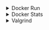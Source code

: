 <details><summary>Docker Run</summary>
<p>

#### Send docker

```sh
   sudo docker run --entrypoint bash  --network host   -v /home/SimpleMQ_Testing:/app -it uvdeployment/shield:trt_classifier_amd64_22_06_02_nomyModule
```

```sh
   python3 python_send.py   
```


#### Receive docker

```sh
   sudo docker run --entrypoint bash  --network host   -v /home/SimpleMQ_Testing:/app -it uvdeployment/shield:trt_classifier_amd64_22_06_02_nomyModule
```


```sh
   python3 python_receive.py   
```
</p>
</details>


<details><summary>Docker Stats</summary>
<p>

#### Docker stats 

```sh
   sudo docker stats --all --format "table {{.Name}}\t{{.CPUPerc}}\t{{.MemUsage}}"  | grep 'Running docker name'
```

</p>
</details>


<details><summary>Valgrind</summary>
<p>

#### Valgrind command 

```sh
   valgrind  --leak-check=full \
   --show-leak-kinds=all \
   --track-origins=yes \
   --verbose \
   --log-file=valgrind-out.txt \
   python3 python_receive.py
```

</p>
</details>








